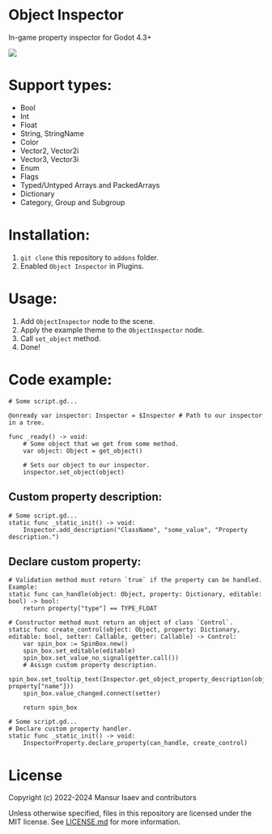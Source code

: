 # Object Inspector
In-game property inspector for Godot 4.3+

![](https://github.com/4d49/object-inspector/assets/8208165/1e57adc5-9941-43dd-9aeb-50df146f00c4)

# Support types:
- Bool
- Int
- Float
- String, StringName
- Color
- Vector2, Vector2i
- Vector3, Vector3i
- Enum
- Flags
- Typed/Untyped Arrays and PackedArrays
- Dictionary
- Category, Group and Subgroup

# Installation:
1. `git clone` this repository to `addons` folder.
2. Enabled `Object Inspector` in Plugins.

# Usage:
1. Add `ObjectInspector` node to the scene.
2. Apply the example theme to the `ObjectInspector` node.
3. Call `set_object` method.
4. Done!

# Code example:
```gdscript
# Some script.gd...

@onready var inspector: Inspector = $Inspector # Path to our inspector in a tree.

func _ready() -> void:
	# Some object that we get from some method.
	var object: Object = get_object()

	# Sets our object to our inspector.
	inspector.set_object(object)
```

## Custom property description:
```gdscript
# Some script.gd...
static func _static_init() -> void:
	Inspector.add_description("ClassName", "some_value", "Property description.")
```

## Declare custom property:
```gdscript
# Validation method must return `true` if the property can be handled. Example:
static func can_handle(object: Object, property: Dictionary, editable: bool) -> bool:
	return property["type"] == TYPE_FLOAT

# Constructor method must return an object of class `Control`.
static func create_control(object: Object, property: Dictionary, editable: bool, setter: Callable, getter: Callable) -> Control:
	var spin_box := SpinBox.new()
	spin_box.set_editable(editable)
	spin_box.set_value_no_signal(getter.call())
	# Assign custom property description.
	spin_box.set_tooltip_text(Inspector.get_object_property_description(object, property["name"]))
	spin_box.value_changed.connect(setter)

	return spin_box

# Some script.gd...
# Declare custom property handler.
static func _static_init() -> void:
	InspectorProperty.declare_property(can_handle, create_control)
```

# License
Copyright (c) 2022-2024 Mansur Isaev and contributors

Unless otherwise specified, files in this repository are licensed under the
MIT license. See [LICENSE.md](LICENSE.md) for more information.
